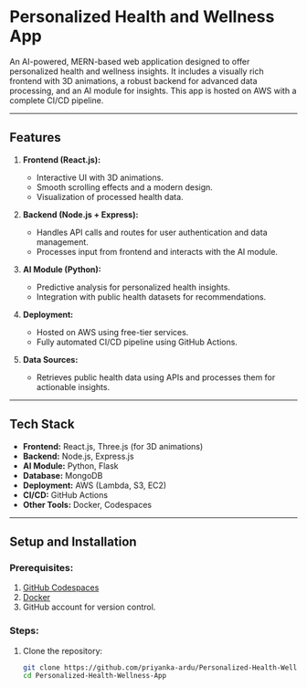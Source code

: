 # Personalized Health and Wellness App

An AI-powered, MERN-based web application designed to offer personalized health and wellness insights. It includes a visually rich frontend with 3D animations, a robust backend for advanced data processing, and an AI module for insights. This app is hosted on AWS with a complete CI/CD pipeline.

---

## **Features**

1. **Frontend (React.js):**
   - Interactive UI with 3D animations.
   - Smooth scrolling effects and a modern design.
   - Visualization of processed health data.

2. **Backend (Node.js + Express):**
   - Handles API calls and routes for user authentication and data management.
   - Processes input from frontend and interacts with the AI module.

3. **AI Module (Python):**
   - Predictive analysis for personalized health insights.
   - Integration with public health datasets for recommendations.

4. **Deployment:**
   - Hosted on AWS using free-tier services.
   - Fully automated CI/CD pipeline using GitHub Actions.

5. **Data Sources:**
   - Retrieves public health data using APIs and processes them for actionable insights.

---

## **Tech Stack**

- **Frontend:** React.js, Three.js (for 3D animations)
- **Backend:** Node.js, Express.js
- **AI Module:** Python, Flask
- **Database:** MongoDB
- **Deployment:** AWS (Lambda, S3, EC2)
- **CI/CD:** GitHub Actions
- **Other Tools:** Docker, Codespaces

---

## **Setup and Installation**

### Prerequisites:
1. [GitHub Codespaces](https://github.com/features/codespaces)
2. [Docker](https://www.docker.com/)
3. GitHub account for version control.

### Steps:
1. Clone the repository:
   ```bash
   git clone https://github.com/priyanka-ardu/Personalized-Health-Wellness-App.git
   cd Personalized-Health-Wellness-App
